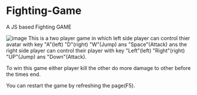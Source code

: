 # Fighting-Game
A JS based Fighting GAME

![image](https://user-images.githubusercontent.com/51444484/187634391-de6378b2-9618-40a7-bb18-fb92045c45e4.png)
This is a two player game in which left side player can control thier avatar with key "A"(left) "D"(right) "W"(Jump) ans "Space"(Attack) ans the right side player can control their player with key "Left"(left) "Right"(right) "UP"(Jump) ans "Down"(Attack).

To win this game either player kill the other do more damage to other before the times end.

You can restart the game by refreshing the page(F5).
